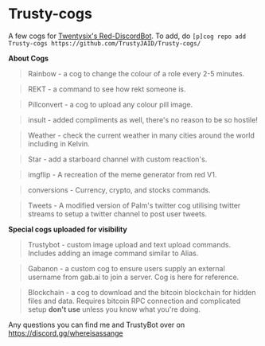 # Trusty-cogs
A few cogs for [Twentysix's Red-DiscordBot](https://github.com/Twentysix26/Red-DiscordBot).
To add, do `[p]cog repo add Trusty-cogs https://github.com/TrustyJAID/Trusty-cogs/`

**About Cogs**

>Rainbow - a cog to change the colour of a role every 2-5 minutes.

>REKT - a command to see how rekt someone is.

>Pillconvert - a cog to upload any colour pill image.

>insult - added compliments as well, there's no reason to be so hostile!

>Weather - check the current weather in many cities around the world including in Kelvin.

>Star - add a starboard channel with custom reaction's.

>imgflip - A recreation of the meme generator from red V1.

>conversions - Currency, crypto, and stocks commands.

>Tweets - A modified version of Palm's twitter cog utilising twitter streams to setup a twitter channel to post user tweets.

**Special cogs uploaded for visibility**

>Trustybot - custom image upload and text upload commands. Includes adding an image command similar to Alias.

>Gabanon - a custom cog to ensure users supply an external username from gab.ai to join a server. Cog is here for reference.

>Blockchain - a cog to download and the bitcoin blockchain for hidden files and data. Requires bitcoin RPC connection and complicated setup **don't use** unless you know what you're doing.

Any questions you can find me and TrustyBot over on https://discord.gg/whereisassange
